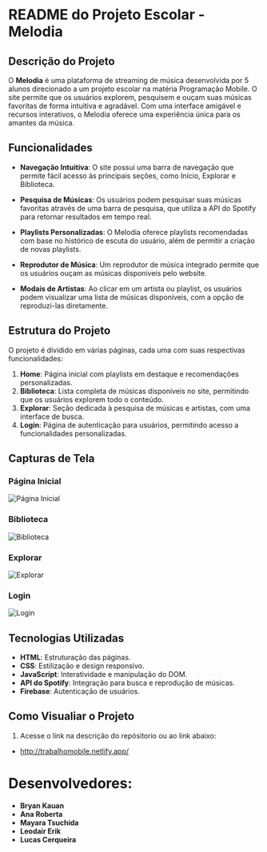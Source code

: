 # README do Projeto Escolar - Melodia

## Descrição do Projeto

O **Melodia** é uma plataforma de streaming de música desenvolvida por 5 alunos direcionado a um projeto escolar na matéria Programação Mobile. O site permite que os usuários explorem, pesquisem e ouçam suas músicas favoritas de forma intuitiva e agradável. Com uma interface amigável e recursos interativos, o Melodia oferece uma experiência única para os amantes da música.

## Funcionalidades

- **Navegação Intuitiva**: O site possui uma barra de navegação que permite fácil acesso às principais seções, como Início, Explorar e Biblioteca.
  
- **Pesquisa de Músicas**: Os usuários podem pesquisar suas músicas favoritas através de uma barra de pesquisa, que utiliza a API do Spotify para retornar resultados em tempo real.

- **Playlists Personalizadas**: O Melodia oferece playlists recomendadas com base no histórico de escuta do usuário, além de permitir a criação de novas playlists.

- **Reprodutor de Música**: Um reprodutor de música integrado permite que os usuários ouçam as músicas disponiveis pelo website.

- **Modais de Artistas**: Ao clicar em um artista ou playlist, os usuários podem visualizar uma lista de músicas disponíveis, com a opção de reproduzi-las diretamente.

## Estrutura do Projeto

O projeto é dividido em várias páginas, cada uma com suas respectivas funcionalidades:

1. **Home**: Página inicial com playlists em destaque e recomendações personalizadas.
2. **Biblioteca**: Lista completa de músicas disponíveis no site, permitindo que os usuários explorem todo o conteúdo.
3. **Explorar**: Seção dedicada à pesquisa de músicas e artistas, com uma interface de busca.
4. **Login**: Página de autenticação para usuários, permitindo acesso a funcionalidades personalizadas.

## Capturas de Tela

### Página Inicial
![Página Inicial](assets/home.png)

### Biblioteca
![Biblioteca](assets/biblioteca.png)

### Explorar
![Explorar](assets/explorar.png)

### Login
![Login](assets/login.png)

## Tecnologias Utilizadas

- **HTML**: Estruturação das páginas.
- **CSS**: Estilização e design responsivo.
- **JavaScript**: Interatividade e manipulação do DOM.
- **API do Spotify**: Integração para busca e reprodução de músicas.
- **Firebase**: Autenticação de usuários.

## Como Visualiar o Projeto 

1. Acesse o link na descrição do repósitorio ou ao link abaixo:
- http://trabalhomobile.netlify.app/

# Desenvolvedores:
- **Bryan Kauan**
- **Ana Roberta**
- **Mayara Tsuchida**
- **Leodair Erik**
- **Lucas Cerqueira**




